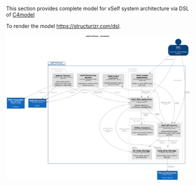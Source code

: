 This section provides complete model for vSelf system architecture via DSL of [C4model](https://c4model.com/)

To render the model https://structurizr.com/dsl.

![](https://github.com/vself-project/docs/blob/main/architecture.png)
